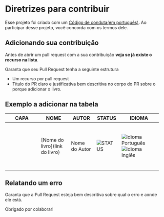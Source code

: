 # Diretrizes para contribuir

Esse projeto foi criado com um [Código de conduta(em português)](code_of_conduct.md). Ao participar desse projeto, você concorda com os termos dele.

## Adicionando sua contribuição

Antes de abrir um pull request com a sua contribuição **veja se já existe o recurso na lista**.

Garanta que seu Pull Request tenha a seguinte estrutura

- Um recurso por pull request
- Título do PR claro e justificativa bem descritiva no corpo do PR sobre o porque adicionar o livro.

## Exemplo a adicionar na tabela
| CAPA | NOME | AUTOR |  STATUS | IDIOMA |
| - | - | - | - | - |
| <svg>codigo svg</svg> | [Nome do livro](link do livro) | Nome do Autor | ![STATUS](https://user-images.githubusercontent.com/98864503/232176777-943283b9-5695-4309-9323-93dfc855a0c7.png) | ![Idioma Português](https://user-images.githubusercontent.com/98864503/232176253-313aac7b-b0c8-49f3-b234-10eeba6a2077.png) ![Idioma Inglês](https://user-images.githubusercontent.com/98864503/232176386-56cfbf3a-27b5-40e6-bf86-892f8645cbc3.png) |

## Relatando um erro

Garanta que a Pull Request esteja bem descritiva sobre qual o erro e aonde ele está.

Obrigado por colaborar!
